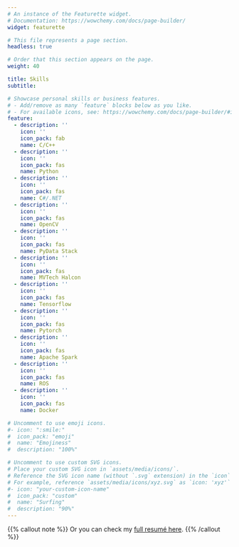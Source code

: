 ```yaml
---
# An instance of the Featurette widget.
# Documentation: https://wowchemy.com/docs/page-builder/
widget: featurette

# This file represents a page section.
headless: true

# Order that this section appears on the page.
weight: 40

title: Skills
subtitle:

# Showcase personal skills or business features.
# - Add/remove as many `feature` blocks below as you like.
# - For available icons, see: https://wowchemy.com/docs/page-builder/#icons
feature:
  - description: ''
    icon: ''
    icon_pack: fab
    name: C/C++
  - description: ''
    icon: ''
    icon_pack: fas
    name: Python
  - description: ''
    icon: ''
    icon_pack: fas
    name: C#/.NET
  - description: ''
    icon: ''
    icon_pack: fas
    name: OpenCV
  - description: ''
    icon: ''
    icon_pack: fas
    name: PyData Stack
  - description: ''
    icon: ''
    icon_pack: fas
    name: MVTech Halcon
  - description: ''
    icon: ''
    icon_pack: fas
    name: Tensorflow
  - description: ''
    icon: ''
    icon_pack: fas
    name: Pytorch
  - description: ''
    icon: ''
    icon_pack: fas
    name: Apache Spark
  - description: ''
    icon: ''
    icon_pack: fas
    name: ROS
  - description: ''
    icon: ''
    icon_pack: fas
    name: Docker

# Uncomment to use emoji icons.
#- icon: ":smile:"
#  icon_pack: "emoji"
#  name: "Emojiness"
#  description: "100%"

# Uncomment to use custom SVG icons.
# Place your custom SVG icon in `assets/media/icons/`.
# Reference the SVG icon name (without `.svg` extension) in the `icon` field.
# For example, reference `assets/media/icons/xyz.svg` as `icon: 'xyz'`
#- icon: "your-custom-icon-name"
#  icon_pack: "custom"
#  name: "Surfing"
#  description: "90%"
---
```


{{% callout note %}}
Or you can check my [full resumé here](../files/cv.pdf).
{{% /callout %}}
